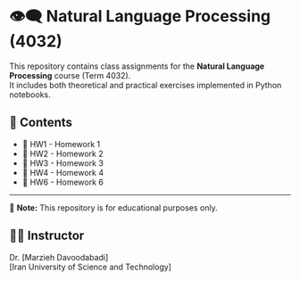 # 👁️‍🗨️ Natural Language Processing (4032)

This repository contains class assignments for the **Natural Language Processing** course (Term 4032).  
It includes both theoretical and practical exercises implemented in Python notebooks.

## 📂 Contents
- 📓 HW1 - Homework 1  
- 📓 HW2 - Homework 2  
- 📓 HW3 - Homework 3  
- 📓 HW4 - Homework 4 
- 📓 HW6 - Homework 6  

---

🎯 **Note:** This repository is for educational purposes only.

## 👨‍🏫 Instructor
Dr. [Marzieh Davoodabadi]  
[Iran University of Science and Technology]
